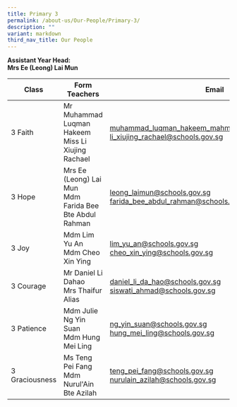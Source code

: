 ```yaml
---
title: Primary 3
permalink: /about-us/Our-People/Primary-3/
description: ""
variant: markdown
third_nav_title: Our People
---
```

**Assistant Year Head:**<br>
**Mrs Ee (Leong) Lai Mun**


| Class | Form Teachers | Email |
| -------- | -------- | -------- |
|  3 Faith  | Mr Muhammad Luqman Hakeem<br>Miss Li Xiujing Rachael  |[muhammad_luqman_hakeem_mahmood_shah@schools.gov.sg](mailto:muhammad_luqman_hakeem_mahmood_shah@schools.gov.sg)<br>[li_xiujing_rachael@schools.gov.sg](mailto:li_xiujing_rachael@schools.gov.sg)
|  3 Hope  | Mrs Ee (Leong) Lai Mun<br>Mdm Farida Bee Bte Abdul Rahman  | [leong_laimun@schools.gov.sg](mailto:leong_laimun@schools.gov.sg)<br>[farida_bee_abdul_rahman@schools.gov.sg](mailto:farida_bee_abdul_rahman@schools.gov.sg)
|  3 Joy  | Mdm Lim Yu An<br>Mdm Cheo Xin Ying  | [lim_yu_an@schools.gov.sg](mailto:lim_yu_an@schools.gov.sg)<br>[cheo_xin_ying@schools.gov.sg](mailto:cheo_xin_ying@schools.gov.sg)
|  3 Courage  | Mr Daniel Li Dahao<br>Mrs Thaifur Alias  | [daniel_li_da_hao@schools.gov.sg](mailto:daniel_li_da_hao@schools.gov.sg)<br>[siswati_ahmad@schools.gov.sg](mailto:siswati_ahmad@schools.gov.sg)
|  3 Patience  | Mdm Julie Ng Yin Suan<br>Mdm Hung Mei Ling  | [ng_yin_suan@schools.gov.sg](mailto:ng_yin_suan@schools.gov.sg)<br>[hung_mei_ling@schools.gov.sg](mailto:hung_mei_ling@schools.gov.sg)
|  3 Graciousness  | Ms Teng Pei Fang<br>Mdm Nurul'Ain Bte Azilah  | [teng_pei_fang@schools.gov.sg](mailto:teng_pei_fang@schools.gov.sg)<br>[nurulain_azilah@schools.gov.sg](mailto:nurulain_azilah@schools.gov.sg)
